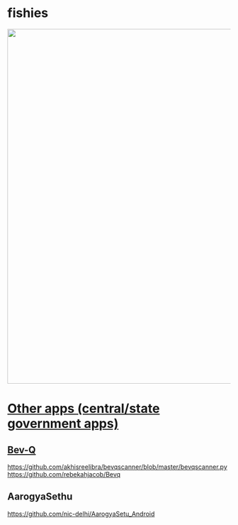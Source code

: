 # fishies



<a href="http://www.pidramble.com"><img src="https://github.com/EtricKombat/fishies/blob/master/WhatsApp%20Image%202020-05-07%20at%202.58.27%20PM.jpeg" width="900%" height="800"> 


# Other apps (central/state government apps)
## Bev-Q

https://github.com/akhisreelibra/bevqscanner/blob/master/bevqscanner.py
https://github.com/rebekahjacob/Bevq

## AarogyaSethu
https://github.com/nic-delhi/AarogyaSetu_Android
